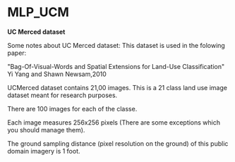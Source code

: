 # MLP_UCM

**UC Merced dataset**

Some notes about UC Merced dataset:
This dataset is used in the folowing paper:

"Bag-Of-Visual-Words and Spatial Extensions for Land-Use Classification" Yi Yang and Shawn Newsam,2010

UCMerced dataset contains 21,00 images. This is a 21 class land use image dataset meant for research purposes.

There are 100 images for each of the classe.

Each image measures 256x256 pixels (There are some exceptions which you should manage them).

The ground sampling distance (pixel resolution on the ground) of this public domain imagery is 1 foot.
